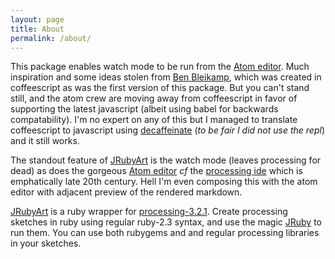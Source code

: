 ```yaml
---
layout: page
title: About
permalink: /about/
---
```


This package enables watch mode to be run from the [Atom editor][atom]. Much inspiration and some ideas stolen from [Ben Bleikamp][atom-processing], which was created in coffeescript as was the first version of this package. But you can't stand still, and the atom crew are moving away from coffeescript in favor of supporting the latest javascript (albeit using babel for backwards compatability).  I'm no expert on any of this but I managed to translate coffeescript to javascript using [decaffeinate][decaffeinate] (_to be fair I did not use the repl_) and it still works.

The standout feature of [JRubyArt][jruby_art] is the watch mode (leaves processing for dead) as does the gorgeous [Atom editor][atom] _cf_ the [processing ide][ide] which is emphatically late 20th century. Hell I'm even composing this with the atom editor with adjacent preview of the rendered markdown.

[JRubyArt][jruby_art] is a ruby wrapper for [processing-3.2.1][processing]. Create processing sketches in ruby using regular ruby-2.3 syntax, and use the magic [JRuby][jruby] to run them. You can use both rubygems and and regular processing libraries in your sketches.

[decaffeinate]:http://decaffeinate-project.org/repl/
[processing]: https://processing.org
[atom-processing]: https://github.com/bleikamp/processing
[jruby]: https://jruby.org
[jruby_art]: https://github.com/ruby-processing/JRubyArt
[atom]:https://atom.io/
[ide]:https://processing.org/reference/environment/
